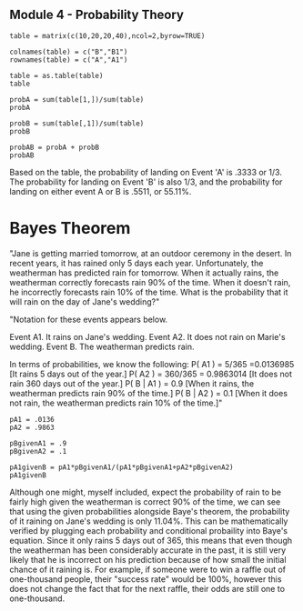 ## Module 4 - Probability Theory

```
table = matrix(c(10,20,20,40),ncol=2,byrow=TRUE)

colnames(table) = c("B","B1")
rownames(table) = c("A","A1")

table = as.table(table)
table
```

```
probA = sum(table[1,])/sum(table)
probA

probB = sum(table[,1])/sum(table)
probB

probAB = probA + probB
probAB
```

Based on the table, the probability of landing on Event 'A' is .3333 or 1/3. The probability for landing on Event 'B' is also 1/3, and the probability for landing on either event A or B is .5511, or 55.11%.

# Bayes Theorem

"Jane is getting married tomorrow, at an outdoor ceremony in the desert. In recent years, it has rained only 5 days each year. Unfortunately, the weatherman has predicted rain for tomorrow. When it actually rains, the weatherman correctly forecasts rain 90% of the time. When it doesn't rain, he incorrectly forecasts rain 10% of the time. What is the probability that it will rain on the day of Jane's wedding?"

"Notation for these events appears below.

Event A1. It rains on Jane's wedding.
Event A2. It does not rain on Marie's wedding.
Event B. The weatherman predicts rain.

In terms of probabilities, we know the following:
P( A1 ) = 5/365 =0.0136985 [It rains 5 days out of the year.]
P( A2 ) = 360/365 = 0.9863014 [It does not rain 360 days out of the year.]
P( B | A1 ) = 0.9 [When it rains, the weatherman predicts rain 90% of the time.]
P( B | A2 ) = 0.1 [When it does not rain, the weatherman predicts rain 10% of the time.]"

```
pA1 = .0136
pA2 = .9863

pBgivenA1 = .9
pBgivenA2 = .1

pA1givenB = pA1*pBgivenA1/(pA1*pBgivenA1+pA2*pBgivenA2)
pA1givenB
```

Although one might, myself included, expect the probability of rain to be fairly high given the weatherman is correct 90% of the time, we can see that using the given probabilities alongside Baye's theorem, the probability of it raining on Jane's wedding is only 11.04%. This can be mathematically verified by plugging each probability and conditional probaility into Baye's equation. Since it only rains 5 days out of 365, this means that even though the weatherman has been considerably accurate in the past, it is still very likely that he is incorrect on his prediction because of how small the initial chance of it raining is. For example, if someone were to win a raffle out of one-thousand people, their "success rate" would be 100%, however this does not change the fact that for the next raffle, their odds are still one to one-thousand. 
